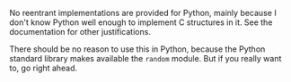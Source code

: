 No reentrant implementations are provided for Python, mainly because I don't know Python well enough to implement C
structures in it. See the documentation for other justifications.

There should be no reason to use this in Python, because the Python standard library makes available the `random`
module. But if you really want to, go right ahead.
